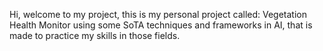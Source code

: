 Hi, welcome to my project, this is my personal project called: Vegetation Health Monitor using some SoTA techniques and frameworks in AI, that is made to practice my skills in those fields.